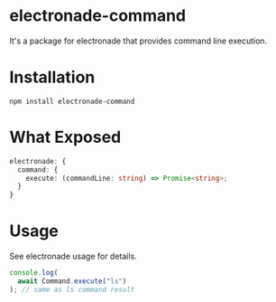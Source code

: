 # electronade-command

It's a package for electronade that provides command line execution.

# Installation
``` shell
npm install electronade-command
```

# What Exposed
``` typescript
electronade: {
  command: {
    execute: (commandLine: string) => Promise<string>;
  }
}
```

# Usage
See electronade usage for details.

``` javascript
console.log(
  await Command.execute("ls")
); // same as ls command result

```
